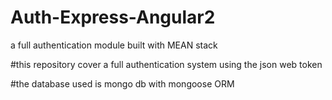 # Auth-Express-Angular2
a full authentication  module built with MEAN stack 


#this repository cover a full authentication system using the json web token 


#the database used is mongo db with mongoose ORM 
